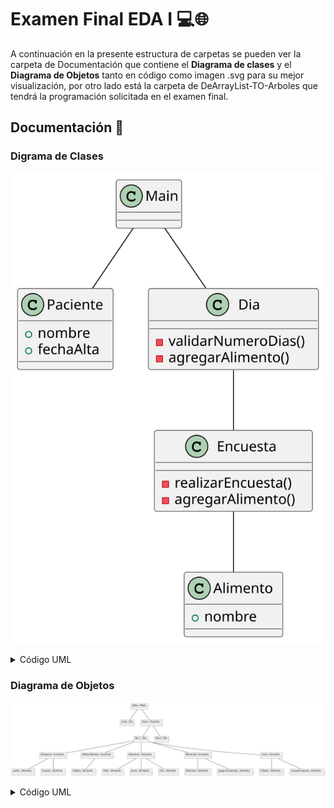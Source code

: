 # Examen Final EDA I 💻🌐

A continuación en la presente estructura de carpetas se pueden ver la carpeta de Documentación que contiene el **Diagrama de clases** y el **Diagrama de Objetos** tanto en código como imagen .svg para su mejor visualización, por otro lado está la carpeta de DeArrayList-TO-Arboles que tendrá la programación solicitada en el examen final.

## Documentación 📄

### Digrama de Clases

![Texto Alternativo](/entregas/sergioMayen/ExamenFinal/Documentacion/imagenes/DiagramaClases.svg)

<details>
  <summary>Código UML</summary>

    @startuml

    class Main{
    }

    class Paciente{
        + nombre
        + fechaAlta
    }

    class Encuesta{
        - realizarEncuesta()
        - agregarAlimento()
    }

    class Dia{
        - validarNumeroDias()
        - agregarAlimento()
    }

    class Alimento{
        + nombre
    }

    Main -- Paciente
    Main -- Dia
    Dia -- Encuesta
    Encuesta -- Alimento

    @enduml
</details>

### Diagrama de Objetos 

![Texto Alternativo](/entregas/sergioMayen/ExamenFinal/Documentacion/imagenes/DiagramaObjetos.svg)

<details>
  <summary>Código UML</summary>

    @startuml

    class Main{
    }

    class Paciente{
        + nombre
        + fechaAlta
    }

    class Encuesta{
        - realizarEncuesta()
        - agregarAlimento()
    }

    class Dia{
        - validarNumeroDias()
        - agregarAlimento()
    }

    class Alimento{
        + nombre
    }

    Main -- Paciente
    Main -- Dia
    Dia -- Encuesta
    Encuesta -- Alimento

    @enduml
</details>